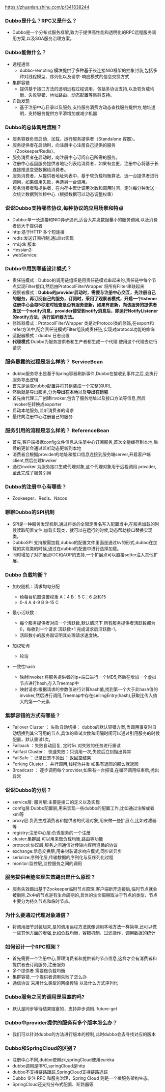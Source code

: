 https://zhuanlan.zhihu.com/p/341638244

### Dubbo是什么？RPC又是什么？

- Dubbo是一个分布式服务框架,致力于提供高性能和透明化的RPC远程服务调用方案,以及SOA服务治理方案。

### Dubbo能做什么？

- 远程通信
    - dubbo-remoting 模块提供了多种基于长连接NIO框架的抽象封装,包括多种对线程模型、序列化以及请求-响应模式的信息交换方式
- 集群容错
    - 提供基于接口方法的透明远程过程调用，包括多协议支持,以及软负载均衡、失败容错、地址路由、动态配置等集群支持。
- 自动发现
    - 基于注册中心目录以及服务,支持服务消费方动态查找服务提供方,地址透明，支持服务提供方平滑增加或减少机器

### Dubbo的总体调用流程？

- 服务容器负责启动，加载，运行服务提供者（Standalone 容器）。
- 服务提供者在启动时，向注册中心注册自己提供的服务（Zookeeper/Redis）。
- 服务消费者在启动时，向注册中心订阅自己所需的服务。
- 注册中心返回服务提供者地址列表给消费者，如果有变更，注册中心将基于长连接推送变更数据给消费者。
- 服务消费者，从提供者地址列表中，基于软负载均衡算法，选一台提供者进行调用，如果调用失败，再选另一台调用。
- 服务消费者和提供者，在内存中累计调用次数和调用时间，定时每分钟发送一次统计数据到监控中心（根据数据可以动态调整权重）

### 说说Dubbo支持哪些协议,每种协议的应用场景和特点

- Dubbo:单一长连接和NIO异步通讯,适合大并发数据量小的服务调用,以及消费者远大于提供者
- http:基于HTTP 多个短连接
- redis:发送订阅机制,通过list实现
- rmi:jdk 版本
- Hessian2:
- webService:

### Dubbo中用到哪些设计模式？

- 责任链模式：Dubbo的调用链组织是用责任链模式串起来的,责任链中每个节点实现Filter接口,然后由ProtocolFilterWrapper 将所有Filter串联起来
- 观察者模式：**Dubbo的provider启动时，需要与注册中心交互，先注册自己的服务，再订阅自己的服务，订阅时，采用了观察者模式，开启一个listener
  注册中心会每5秒定时检查是否有服务更新，如果有更新，向该服务的提供者发送一个notify消息，provider接受到notify消息后，即运行NotifyListener的notify方法，执行监听器方法。**
- 修饰器模式：ProtocolFilterWrapper 类是对Protocol类的修饰,在export和refer方法中,配合责任链模式Filter组装成责任链,实现对protocol功能的修饰
- 适配器模式：dubbo 日志设置
- **代理模式**:Dubbo为服务提供者和生产者都生成一个代理.使用这个代理去进行请求

### 服务暴露的过程是怎么样的？ ServiceBean

- dubbo服务导出是基于Spring容器刷新事件,Dubbo在接收到事件之后,会执行服务导出逻辑
- 首先是读取dubbo配置并将其组装成一个完整的URL.
- 然后就是导出服务,分为**导出在本地**以及**导出在远程**
- 首先由代理工厂创建invoker,包含了服务地址以及接口方法等信息,然后invoker在转换成exporter
- 启动本地服务,监听消费者的请求
- 最终向注册中心注册自己的服务.

### 服务引用的流程是怎么样的？ ReferenceBean

- 首先,客户端根据config文件信息从注册中心订阅服务,首次全量缓存到本地,后续的更新会通过监听动态更新到本地
- 消费者会根据provider的地址和接口信息连接到服务端server,开启客户端client,然后创建Invoker
- 通过invoker 为服务接口生成代理对象,这个代理对象用于远程调用 provider,至此完成了服务引用

### Dubbo的注册中心有哪些？

- Zookeeper、Redis、Nacos

### 聊聊Dubbo的SPI机制

- SPI是一种服务发现机制,通过将类的全限定类名写入配置当中,在服务加载的时候读取配置文件,加载实现类，就可以在运行的时候,动态帮助接口替换实现类。
- DubboSPI 支持按需加载,dubbo的配置文件里面是通过kv的形式,dubbo在加载的实现类的时候,通过在dubbo的配置中进行选择加载。
- 同时增加了对扩展点IOC和AOP的支持,一个扩展点可以直接setter注入其他扩展。

### Dubbo 负载均衡？

- 加权随机：请求均匀分配
  - 给每台机器设置权重 A：4 B：5 C：6 总和15
  - 0-4 A 4-9 B 9-15 C

- 最小活跃数：
  - 每个服务提供者对应一个活跃数,默认情况下 所有服务提供者活跃数都为0，每收到一个请求 活跃数+1 完成请求后活跃数-1。
  - 活跃数小的服务器证明其处理请求速度快。

- 加权轮询
  - 轮询

- 一致性hash
  - 映射Invoker:将服务提供者的ip+端口进行一个MD5,然后在增加一个虚拟节点进行hash,存入Treemap中
  - 映射请求:根据请求的参数值进行计算hash值,找到第一个大于此hash值的invoker,然后进行调用,Treemap中存在ceilingEntry(hash),获取比传入值大的第一个元素.

### 集群容错的方式有哪些？

- Failover Cluster ： 失败自动切换： dubbo的默认容错方案,当调用事变时自动切换到其它可用的节点,具体的重试次数和间隔时间可以通过引用服务的时候 配置，默认重试1次。
- Failback ：失败自动回复, 定时5s 对失败的任务进行重试
- Failfast Cluster： 快速失败：只调用一次,失败后立刻抛出异常
- FailSafe ：记录日志不抛出： 返回空结果
- Forking Cluster ： 并行调用,线程池并发 如果有返回的那么就返回
- Broadcast ： 逐步调用每个provider,如果有一台报错,在循环调用结束后,抛出异常

### 说说Dubbo的分层？

- service层: 服务层:主要是接口的定义以及实现
- config层:Dubbo配置层,用来实现一些dubbo的配置工作,比如通过注解或者xml等
- proxy层:负责生成消费者和提供者的代理对象,用来做一些扩展点,比如过滤器等
- registry:注册中心层:负责服务的一个注册
- cluster:集群层,可以用来做负载均衡,路由等功能
- protocol:协议层,服务之间通信对传输内容所遵循的协议
- exchange:信息交换层,用来封装请求响应模式,同步转异步
- serialize:序列化层,传输数据的序列化与反序列化过程
- monitor:监控层,监控服务之间的调用

### 服务提供者能实现失效踢出是什么原理？

- 服务失效踢出基于Zookeeper临时节点原理,客户端断开连接后,临时节点就会被删除,Zk中的节点是有生命周期的,具体的生命周期取决于节点的类型，节点主要分为持久节点和临时节点。

### 为什么要通过代理对象通信？

- 将调用细节封装起来,是的调用远程方法就像调用本地方法一样简单,还可以做一些其他方面的增强,比如负载均衡，容错机制，过滤操作，调用数据的统计

### 如何设计一个RPC框架？

- 首先需要一个注册中心,管理消费者和提供者的节点信息,这样才会有消费者和提供者去订阅服务,注册服务
- 多个提供者 需要做负载均衡
- 集群容错,一个提供者调用失败了怎么办
- 通信协议 采用什么类型的网络传输 以及什么方式序列化

### Dubbo服务之间的调用是阻塞的吗?

- 默认是同步等待结果阻塞的，支持异步调用. future-get

### Dubbo中provider提供的服务有多个版本怎么办？

- 我们可以针对dubbo的方法进行版本的控制,此时dubbo会去寻找对应的版本

### Dubbo和SpringCloud的区别？

- 注册中心不同,dubbo使用zk,springCloud使用eureka
- dubbo调用是RPC,springCloud是http
- dubbo不支持链路跟踪,SpringCloud支持链路追踪
- Dubbo 专注 RPC 和服务治理，Spring Cloud 则是一个微服务架构生态。
- SpringCloud还支持分布式配置、断路器等
